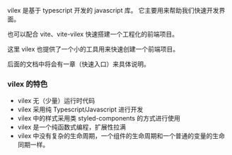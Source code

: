 vilex 是基于 typescript 开发的 javascript 库。
它主要用来帮助我们快速开发界面。

也可以配合 vite、vite-vilex 快速搭建一个工程化的前端项目。

这里 vilex 也提供了一个小的工具用来快速创建一个前端项目。

后面的文档中将会有一章（快速入口）来具体说明。

### vilex 的特色
 - vilex 无（少量）运行时代码
 - vilex 采用纯 Typescript/Javascript 进行开发
 - vilex 中的样式采用类 styled-components 的方式进行使用
 - vilex 是一个纯函数式编程，扩展性拉满
 - vilex 中没有复杂的生命周期，一个组件的生命周期和一个普通的变量的生命同期一样。